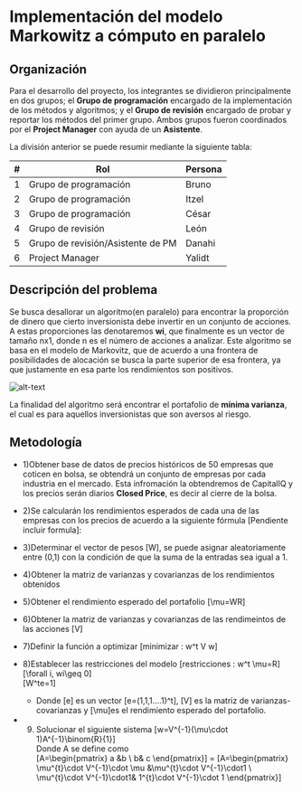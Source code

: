 # Implementación del modelo Markowitz a cómputo en paralelo



## Organización

Para el desarrollo del proyecto, los integrantes se dividieron principalmente en dos grupos; el **Grupo de programación** encargado de la implementación de los métodos y algoritmos; y el **Grupo de revisión** encargado de probar y reportar los métodos del primer grupo. Ambos grupos fueron coordinados por el **Project Manager** con ayuda de un **Asistente**.

La división anterior se puede resumir mediante la siguiente tabla:

| #    | Rol                                   | Persona      | 
| ---- | --------------------------------------| ------------ | 
| 1    | Grupo de programación                 | Bruno        | 
| 2    | Grupo de programación                 | Itzel        | 
| 3    | Grupo de programación                 | César        | 
| 4    | Grupo de revisión                     | León         |
| 5    | Grupo de revisión/Asistente de PM     | Danahi       | 
| 6    | Project Manager                       | Yalidt       | 

## Descripción del problema

Se busca desallorar un algoritmo(en paralelo) para encontrar la proporción de dinero que cierto inversionista debe invertir en un conjunto de acciones. A estas proporciones las denotaremos **wi**, que finalmente es un vector de tamaño nx1, donde n es el número de acciones a analizar. Este algoritmo se basa en el modelo de Markovitz, que de acuerdo a una frontera de posibilidades de alocación se busca la parte superior de esa frontera, ya que justamente en esa parte los rendimientos son positivos.

![alt-text](https://github.com/czammar/MNO_finalproject/blob/master/images/frontera_eficiente.png)

La finalidad del algoritmo será encontrar el portafolio de **mínima varianza**, el cual es para aquellos inversionistas que son aversos al riesgo. 

## Metodología
* 1)Obtener base de datos de precios históricos de 50 empresas que coticen en bolsa, se obtendrá un conjunto de empresas por cada industria en el mercado. Esta infromación la obtendremos de CapitalIQ y los precios serán diarios **Closed Price**, es decir al cierre de la bolsa.

* 2)Se calcularán los rendimientos esperados de cada una de las empresas con los precios de acuerdo a la siguiente fórmula [Pendiente incluir formula]:

* 3)Determinar el vector de pesos \[W\], se puede asignar aleatoriamente entre (0,1) con la condición de que la suma de la entradas sea igual a 1.
* 4)Obtener la matriz de varianzas y covarianzas de los rendimientos obtenidos
* 5)Obtener el rendimiento esperado del portafolio \[\mu=WR\]
* 6)Obtener la matriz de varianzas y covarianzas de las rendimeintos de las acciones \[V\]
* 7)Definir la función a optimizar  \[minimizar : w^t V w\]
* 8)Establecer las restricciones del modelo
\[restricciones : w^t \mu=R\]<br />
                \[\forall i, wi\geq 0\]<br />
                \[W^te=1\]<br />

  * Donde \[e\] es un vector \[e=(1,1,1....1)^t\], \[V\] es la matriz de varianzas-covarianzas y \[\mu\]es el rendimiento esperado del portafolio.<br />
* 9) Solucionar el siguiente sistema  \[w=V^{-1}(\mu\cdot 1)A^{-1}\binom{R}{1}\]<br />
Donde A se define como<br />
\[A=\begin{pmatrix} a &b \\ b& c \end{pmatrix}\] = \[A=\begin{pmatrix} \mu^{t}\cdot V^{-1}\cdot \mu &\mu^{t}\cdot V^{-1}\cdot1 \\ \mu^{t}\cdot V^{-1}\cdot1& 1^{t}\cdot V^{-1}\cdot 1 \end{pmatrix}\]

